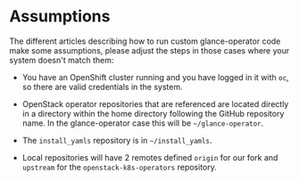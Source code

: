 # Assumptions

The different articles describing how to run custom glance-operator code make
some assumptions, please adjust the steps in those cases where your system
doesn't match them:

- You have an OpenShift cluster running and you have logged in it with `oc`, so
  there are valid credentials in the system.

- OpenStack operator repositories that are referenced are located directly in a
  directory within the home directory following the GitHub repository name. In
  the glance-operator case this will be `~/glance-operator`.

- The `install_yamls` repository is in `~/install_yamls`.

- Local repositories will have 2 remotes defined `origin` for our fork and
  `upstream` for the `openstack-k8s-operators` repository.
